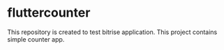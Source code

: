 # fluttercounter
This repository is created to test bitrise application. This project contains simple counter app.
